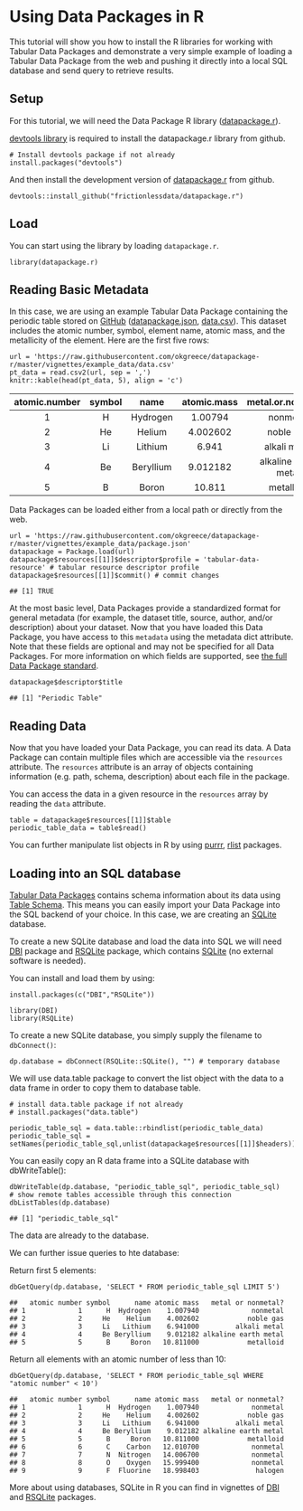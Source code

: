 Using Data Packages in R
========================

This tutorial will show you how to install the R libraries for working
with Tabular Data Packages and demonstrate a very simple example of
loading a Tabular Data Package from the web and pushing it directly into
a local SQL database and send query to retrieve results.

Setup
-----

For this tutorial, we will need the Data Package R library
([datapackage.r](https://github.com/frictionlessdata/datapackage-r)).

[devtools library](https://cran.r-project.org/package=devtools) is
required to install the datapackage.r library from github.

    # Install devtools package if not already
    install.packages("devtools")

And then install the development version of
[datapackage.r](https://github.com/frictionlessdata/datapackage-r) from
github.

    devtools::install_github("frictionlessdata/datapackage.r")

Load
----

You can start using the library by loading `datapackage.r`.

    library(datapackage.r)

Reading Basic Metadata
----------------------

In this case, we are using an example Tabular Data Package containing
the periodic table stored on
[GitHub](https://github.com/frictionlessdata/example-data-packages/tree/master/periodic-table)
([datapackage.json](https://raw.githubusercontent.com/frictionlessdata/example-data-packages/master/periodic-table/datapackage.json),
[data.csv](https://raw.githubusercontent.com/frictionlessdata/example-data-packages/master/periodic-table/data.csv)).
This dataset includes the atomic number, symbol, element name, atomic
mass, and the metallicity of the element. Here are the first five rows:

    url = 'https://raw.githubusercontent.com/okgreece/datapackage-r/master/vignettes/example_data/data.csv'
    pt_data = read.csv2(url, sep = ',')
    knitr::kable(head(pt_data, 5), align = 'c')

<table>
<thead>
<tr class="header">
<th align="center">atomic.number</th>
<th align="center">symbol</th>
<th align="center">name</th>
<th align="center">atomic.mass</th>
<th align="center">metal.or.nonmetal.</th>
</tr>
</thead>
<tbody>
<tr class="odd">
<td align="center">1</td>
<td align="center">H</td>
<td align="center">Hydrogen</td>
<td align="center">1.00794</td>
<td align="center">nonmetal</td>
</tr>
<tr class="even">
<td align="center">2</td>
<td align="center">He</td>
<td align="center">Helium</td>
<td align="center">4.002602</td>
<td align="center">noble gas</td>
</tr>
<tr class="odd">
<td align="center">3</td>
<td align="center">Li</td>
<td align="center">Lithium</td>
<td align="center">6.941</td>
<td align="center">alkali metal</td>
</tr>
<tr class="even">
<td align="center">4</td>
<td align="center">Be</td>
<td align="center">Beryllium</td>
<td align="center">9.012182</td>
<td align="center">alkaline earth metal</td>
</tr>
<tr class="odd">
<td align="center">5</td>
<td align="center">B</td>
<td align="center">Boron</td>
<td align="center">10.811</td>
<td align="center">metalloid</td>
</tr>
</tbody>
</table>

Data Packages can be loaded either from a local path or directly from
the web.

    url = 'https://raw.githubusercontent.com/okgreece/datapackage-r/master/vignettes/example_data/package.json'
    datapackage = Package.load(url)
    datapackage$resources[[1]]$descriptor$profile = 'tabular-data-resource' # tabular resource descriptor profile 
    datapackage$resources[[1]]$commit() # commit changes

    ## [1] TRUE

At the most basic level, Data Packages provide a standardized format for
general metadata (for example, the dataset title, source, author, and/or
description) about your dataset. Now that you have loaded this Data
Package, you have access to this `metadata` using the metadata dict
attribute. Note that these fields are optional and may not be specified
for all Data Packages. For more information on which fields are
supported, see [the full Data Package
standard](https://frictionlessdata.io/specs/data-package/).

    datapackage$descriptor$title

    ## [1] "Periodic Table"

Reading Data
------------

Now that you have loaded your Data Package, you can read its data. A
Data Package can contain multiple files which are accessible via the
`resources` attribute. The `resources` attribute is an array of objects
containing information (e.g. path, schema, description) about each file
in the package.

You can access the data in a given resource in the `resources` array by
reading the `data` attribute.

    table = datapackage$resources[[1]]$table
    periodic_table_data = table$read()

You can further manipulate list objects in R by using
[purrr](https://cran.r-project.org/package=purrr),
[rlist](https://cran.r-project.org/package=rlist) packages.

Loading into an SQL database
----------------------------

[Tabular Data
Packages](https://frictionlessdata.io/specs/tabular-data-package/)
contains schema information about its data using [Table
Schema](https://frictionlessdata.io/specs/table-schema/). This means you
can easily import your Data Package into the SQL backend of your choice.
In this case, we are creating an [SQLite](http://sqlite.org/) database.

To create a new SQLite database and load the data into SQL we will need
[DBI](https://cran.r-project.org/package=DBI) package and
[RSQLite](https://cran.r-project.org/package=RSQLite) package, which
contains [SQLite](https://www.sqlite.org/) (no external software is
needed).

You can install and load them by using:

    install.packages(c("DBI","RSQLite"))

    library(DBI)
    library(RSQLite)

To create a new SQLite database, you simply supply the filename to
`dbConnect()`:

    dp.database = dbConnect(RSQLite::SQLite(), "") # temporary database

We will use data.table package to convert the list object with the data
to a data frame in order to copy them to database table.

    # install data.table package if not already
    # install.packages("data.table")

    periodic_table_sql = data.table::rbindlist(periodic_table_data)
    periodic_table_sql = setNames(periodic_table_sql,unlist(datapackage$resources[[1]]$headers))

You can easily copy an R data frame into a SQLite database with
dbWriteTable():

    dbWriteTable(dp.database, "periodic_table_sql", periodic_table_sql)
    # show remote tables accessible through this connection
    dbListTables(dp.database)

    ## [1] "periodic_table_sql"

The data are already to the database.

We can further issue queries to hte database:

Return first 5 elements:

    dbGetQuery(dp.database, 'SELECT * FROM periodic_table_sql LIMIT 5')

    ##   atomic number symbol      name atomic mass   metal or nonmetal?
    ## 1             1      H  Hydrogen    1.007940             nonmetal
    ## 2             2     He    Helium    4.002602            noble gas
    ## 3             3     Li   Lithium    6.941000         alkali metal
    ## 4             4     Be Beryllium    9.012182 alkaline earth metal
    ## 5             5      B     Boron   10.811000            metalloid

Return all elements with an atomic number of less than 10:

    dbGetQuery(dp.database, 'SELECT * FROM periodic_table_sql WHERE "atomic number" < 10')

    ##   atomic number symbol      name atomic mass   metal or nonmetal?
    ## 1             1      H  Hydrogen    1.007940             nonmetal
    ## 2             2     He    Helium    4.002602            noble gas
    ## 3             3     Li   Lithium    6.941000         alkali metal
    ## 4             4     Be Beryllium    9.012182 alkaline earth metal
    ## 5             5      B     Boron   10.811000            metalloid
    ## 6             6      C    Carbon   12.010700             nonmetal
    ## 7             7      N  Nitrogen   14.006700             nonmetal
    ## 8             8      O    Oxygen   15.999400             nonmetal
    ## 9             9      F  Fluorine   18.998403              halogen

More about using databases, SQLite in R you can find in vignettes of
[DBI](https://cran.r-project.org/package=DBI) and
[RSQLite](https://cran.r-project.org/package=RSQLite) packages.
